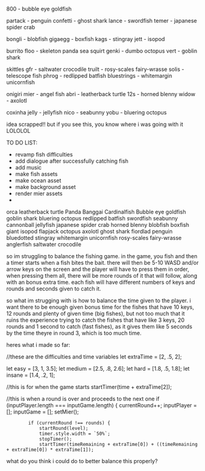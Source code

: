 800 - bubble eye goldfish

partack - penguin
confetti - ghost shark
lance - swordfish
temer - japanese spider crab

bongli - blobfish
gigaegg - boxfish
kags - stingray
jett - isopod

burrito
floo - skeleton panda sea squirt
genki - dumbo octopus
vert - goblin shark

skittles
gfr - saltwater crocodile
truilt - rosy-scales fairy-wrasse
solis - telescope fish
phrog - redlipped batfish
bluestrings - whitemargin unicornfish

onigiri
mier - angel fish
abri - leatherback turtle
12s - horned blenny
widow - axolotl

coxinha
jelly - jellyfish
nico - seabunny
yobu - bluering octopus

idea scrapped!! but if you see this, you know where i was going with it LOLOLOL

TO DO LIST:

- revamp fish difficulties
- add dialogue after successfully catching fish
- add music
- make fish assets
- make ocean asset
- make background asset
- render mier assets
-

orca
leatherback turtle
Panda Banggai Cardinalfish
Bubble eye goldfish
goblin shark
bluering octopus
redlipped batfish
swordfish
seabunny
cannonball jellyfish
japanese spider crab
horned blenny
blobfish
boxfish
giant isopod
flapjack octopus
axolotl
ghost shark
fiordlad penguin
bluedotted stingray
whitemargin unicornfish
rosy-scales fairy-wrasse
anglerfish
saltwater crocodile

so im struggling to balance the fishing game. in the game, you fish and then a timer starts when a fish bites the bait.
there will then be 5-10 WASD and/or arrow keys on the screen and the player will have to press them in order, when pressing them all, there will be more rounds of it that will follow, along with an bonus extra time. each fish will have different numbers of keys and rounds and seconds given to catch it.

so what im strugging with is how to balance the time given to the player. i want there to be enough given bonus time for the fishes that have 10 keys, 12 rounds and plenty of given time (big fishes), but not too much that it ruins the experience trying to catch the fishes that have like 3 keys, 20 rounds and 1 second to catch (fast fishes), as it gives them like 5 seconds by the time theyre in round 3, which is too much time.

heres what i made so far:

//these are the difficulties and time variables
let extraTime = [2, .5, 2];

let easy = [3, 1, 3.5];
let medium = [2.5, .8, 2.6];
let hard = [1.8, .5, 1.8];
let insane = [1.4, .2, 1];

//this is for when the game starts
startTimer(time + extraTime[2]);

//this is when a round is over and proceeds to the next one
if (inputPlayer.length === inputGame.length) {
currentRound++;
inputPlayer = [];
inputGame = [];
setMier();

            if (currentRound !== rounds) {
                startRound(level);
                timer.style.width = `50%`;
                stopTimer();
                startTimer(timeRemaining + extraTime[0]) + ((timeRemaining + extraTime[0]) * extraTime[1]);

what do you think i could do to better balance this properly?
